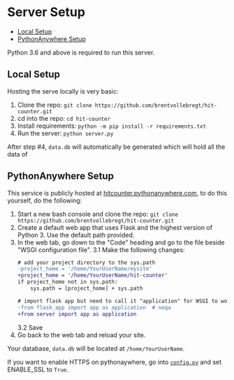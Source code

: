# Server Setup

- [Local Setup](#local-setup)
- [PythonAnywhere Setup](#pythonanywhere-setup)

Python 3.6 and above is required to run this server.

## Local Setup

Hosting the serve locally is very basic:

1. Clone the repo: `git clone https://github.com/brentvollebregt/hit-counter.git`
2. cd into the repo: `cd hit-counter`
3. Install requirements: `python -m pip install -r requirements.txt`
4. Run the server: `python server.py`

After step #4, `data.db` will automatically be generated which will hold all the data of 

## PythonAnywhere Setup

This service is publicly hosted at [hitcounter.pythonanywhere.com](https://hitcounter.pythonanywhere.com/), to do this yourself, do the following:

1. Start a new bash console and clone the repo: `git clone https://github.com/brentvollebregt/hit-counter.git`
2. Create a default web app that uses Flask and the highest version of Python 3. Use the default path provided.
3. In the web tab, go down to the "Code" heading and go to the file beside "WSGI configuration file".
    3.1 Make the following changes:
    ```diff
    # add your project directory to the sys.path
    -project_home = '/home/YourUserName/mysite'
    +project_home = '/home/YourUserName/hit-counter'
    if project_home not in sys.path:
        sys.path = [project_home] + sys.path

    # import flask app but need to call it "application" for WSGI to work
    -from flask_app import app as application  # noqa
    +from server import app as application
    ```
    3.2 Save
4. Go back to the web tab and reload your site.

Your database, `data.db` will be located at `/home/YourUserName`.

If you want to enable HTTPS on pythonaywhere, go into [`config.py`](../config.py) and set ENABLE_SSL to `True`.
